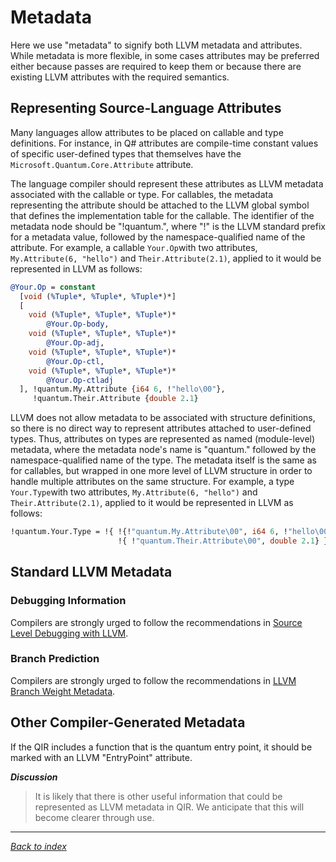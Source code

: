 # Metadata

Here we use "metadata" to signify both LLVM metadata and attributes. While
metadata is more flexible, in some cases attributes may be preferred either
because passes are required to keep them or because there are existing LLVM
attributes with the required semantics.

## Representing Source-Language Attributes

Many languages allow attributes to be placed on callable and type definitions.
For instance, in Q# attributes are compile-time constant values of specific
user-defined types that themselves have the `Microsoft.Quantum.Core.Attribute`
attribute.

The language compiler should represent these attributes as LLVM metadata
associated with the callable or type. For callables, the metadata representing
the attribute should be attached to the LLVM global symbol that defines the
implementation table for the callable. The identifier of the metadata node
should be "!quantum.", where "!" is the LLVM standard prefix for a metadata
value, followed by the namespace-qualified name of the attribute. For example, a
callable `Your.Op`with two attributes, `My.Attribute(6, "hello")` and
`Their.Attribute(2.1)`, applied to it would be represented in LLVM as follows:

```LLVM
@Your.Op = constant
  [void (%Tuple*, %Tuple*, %Tuple*)*]
  [
    void (%Tuple*, %Tuple*, %Tuple*)*
        @Your.Op-body,
    void (%Tuple*, %Tuple*, %Tuple*)*
        @Your.Op-adj,
    void (%Tuple*, %Tuple*, %Tuple*)*
        @Your.Op-ctl,
    void (%Tuple*, %Tuple*, %Tuple*)*
        @Your.Op-ctladj
  ], !quantum.My.Attribute {i64 6, !"hello\00"},
     !quantum.Their.Attribute {double 2.1}
```

LLVM does not allow metadata to be associated with structure definitions, so
there is no direct way to represent attributes attached to user-defined types.
Thus, attributes on types are represented as named (module-level) metadata,
where the metadata node's name is "quantum." followed by the namespace-qualified
name of the type. The metadata itself is the same as for callables, but wrapped
in one more level of LLVM structure in order to handle multiple attributes on
the same structure. For example, a type `Your.Type`with two attributes,
`My.Attribute(6, "hello")` and `Their.Attribute(2.1)`, applied to it would be
represented in LLVM as follows:

```LLVM
!quantum.Your.Type = !{ !{!"quantum.My.Attribute\00", i64 6, !"hello\00"},
                        !{ !"quantum.Their.Attribute\00", double 2.1} }
```

## Standard LLVM Metadata

### Debugging Information

Compilers are strongly urged to follow the recommendations in [Source Level
Debugging with LLVM](http://llvm.org/docs/SourceLevelDebugging.html).

### Branch Prediction

Compilers are strongly urged to follow the recommendations in [LLVM Branch
Weight Metadata](http://llvm.org/docs/BranchWeightMetadata.html).

## Other Compiler-Generated Metadata

If the QIR includes a function that is the quantum entry point, it should be
marked with an LLVM "EntryPoint" attribute.

*__Discussion__*
>It is likely that there is other useful information that could be represented
>as LLVM metadata in QIR. We anticipate that this will become clearer through
>use.

---
*[Back to index](README.md)*
